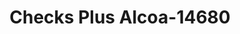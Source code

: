 ---
f_zip-code: 37701
f_state-code: TN
title: Checks Plus Alcoa-14680
f_phone: 865-380-0919
f_city-only: Alcoa
f_address: 322 Gill Street Alcoa
f_location-unique-id: '14680'
slug: checks-plus-alcoa-14680
updated-on: '2024-05-30T13:46:58.046Z'
created-on: '2024-05-30T13:36:59.803Z'
published-on: '2024-05-30T13:54:32.469Z'
f_city-state: cms/city/alcoa-tn.md
f_company: cms/company/checks-plus-alcoa.md
f_state: cms/state/tennessee.md
layout: '[payday-loan].html'
tags: payday-loan
---